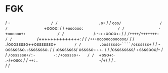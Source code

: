 # FGK
/                   -`                  /
/                  .o+`                 /
/                 `ooo/                 /
/                `+oooo:                /
/               `+oooooo:               /
/               -+oooooo+:              /
/             `/:-:++oooo+:             /
/            `/++++/+++++++:            /
/           `/++++++++++++++:           /
/          `/+++ooooooooooooo/`         /
/         ./ooosssso++osssssso+`        /
/        .oossssso-````/ossssss+`       /
/       -osssssso.      :ssssssso.      /
/      :osssssss/        osssso+++.     /
/     /ossssssss/        +ssssooo/-     /
/   `/ossssso+/:-        -:/+osssso+-   /
/  `+sso+:-`                 `.-/+oso:  / 
/ `++:.                           `-/+/ /
/ .`                                 `/ /
